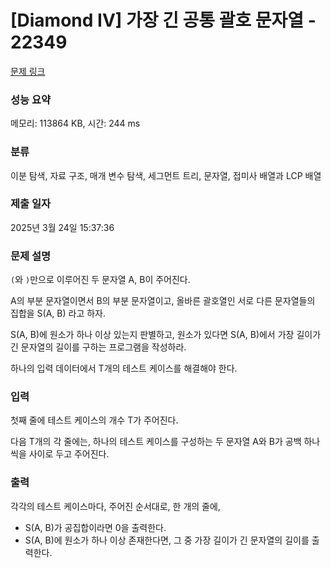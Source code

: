# [Diamond IV] 가장 긴 공통 괄호 문자열 - 22349 

[문제 링크](https://www.acmicpc.net/problem/22349) 

### 성능 요약

메모리: 113864 KB, 시간: 244 ms

### 분류

이분 탐색, 자료 구조, 매개 변수 탐색, 세그먼트 트리, 문자열, 접미사 배열과 LCP 배열

### 제출 일자

2025년 3월 24일 15:37:36

### 문제 설명

<p><code>(</code>와 <code>)</code>만으로 이루어진 두 문자열 A, B이 주어진다.</p>

<p>A의 부분 문자열이면서 B의 부분 문자열이고, 올바른 괄호열인 서로 다른 문자열들의 집합을 S(A, B) 라고 하자.</p>

<p>S(A, B)에 원소가 하나 이상 있는지 판별하고, 원소가 있다면 S(A, B)에서 가장 길이가 긴 문자열의 길이를 구하는 프로그램을 작성하라.</p>

<p>하나의 입력 데이터에서 T개의 테스트 케이스를 해결해야 한다.</p>

### 입력 

 <p>첫째 줄에 테스트 케이스의 개수 T가 주어진다.</p>

<p>다음 T개의 각 줄에는, 하나의 테스트 케이스를 구성하는 두 문자열 A와 B가 공백 하나씩을 사이로 두고 주어진다.</p>

### 출력 

 <p>각각의 테스트 케이스마다, 주어진 순서대로, 한 개의 줄에,</p>

<ul>
	<li>S(A, B)가 공집합이라면 0을 출력한다.</li>
	<li>S(A, B)에 원소가 하나 이상 존재한다면, 그 중 가장 길이가 긴 문자열의 길이를 출력한다.</li>
</ul>

